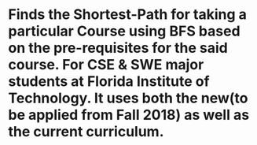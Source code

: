 # Finds the Shortest-Path for taking a particular Course using BFS based on the pre-requisites for the said course. For CSE & SWE major students at Florida Institute of Technology. It uses both the new(to be applied from Fall 2018) as well as the current curriculum.
